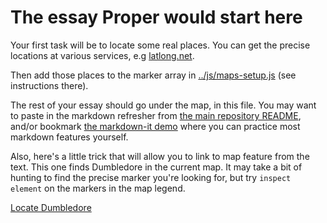 # The essay Proper would start here

Your first task will be to locate some real places.  You can get the precise locations at various services, e.g [latlong.net](http://www.latlong.net/).

Then add those places to the marker array in [../js/maps-setup.js](../js/maps-setup.js) (see instructions there).

The rest of your essay should go under the map, in this file. You may want to paste in the markdown refresher from [the main repository README](../README.md), and/or bookmark [the markdown-it demo](https://markdown-it.github.io/) where you can practice most markdown features yourself. 

Also, here's a little trick that will allow you to link to map feature from the text. This one finds Dumbledore in the current map. It may take a bit of hunting to find the precise marker you're looking for, but try `inspect element` on the markers in the map legend. 

<a href="javascript:locateMapFeature(projectMap._layers[55]._layers[1])">Locate Dumbledore</a>
